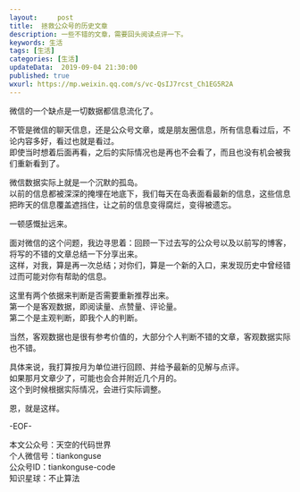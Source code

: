 ```yaml
---   
layout:     post  
title:  拯救公众号的历史文章  
description: 一些不错的文章，需要回头阅读点评一下。  
keywords: 生活  
tags: [生活]    
categories: [生活]  
updateData:  2019-09-04 21:30:00  
published: true  
wxurl: https://mp.weixin.qq.com/s/vc-QsIJ7rcst_Ch1EG5R2A  
---  
```




微信的一个缺点是一切数据都信息流化了。  


不管是微信的聊天信息，还是公众号文章，或是朋友圈信息，所有信息看过后，不论内容多好，看过也就是看过。  
即使当时想着后面再看，之后的实际情况也是再也不会看了，而且也没有机会被我们重新看到了。  


微信数据实际上就是一个沉默的孤岛。  
以前的信息都被深深的掩埋在地底下，我们每天在岛表面看最新的信息，这些信息把昨天的信息覆盖遮挡住，让之前的信息变得腐烂，变得被遗忘。  


一顿感慨扯远来。  


面对微信的这个问题，我边寻思着：回顾一下过去写的公众号以及以前写的博客，将写的不错的文章总结一下分享出来。  
这样，对我，算是再一次总结；对你们，算是一个新的入口，来发现历史中曾经错过而可能对你有帮助的信息。  


这里有两个依据来判断是否需要重新推荐出来。  
第一个是客观数据，即阅读量、点赞量、评论量。  
第二个是主观判断，即我个人的判断。  


当然，客观数据也是很有参考价值的，大部分个人判断不错的文章，客观数据实际也不错。  


具体来说，我打算按月为单位进行回顾、并给予最新的见解与点评。  
如果那月文章少了，可能也会合并附近几个月的。  
这个到时候根据实际情况，会进行实际调整。  


恩，就是这样。  


-EOF-  


本文公众号：天空的代码世界  
个人微信号：tiankonguse  
公众号ID：tiankonguse-code  
知识星球：不止算法  

